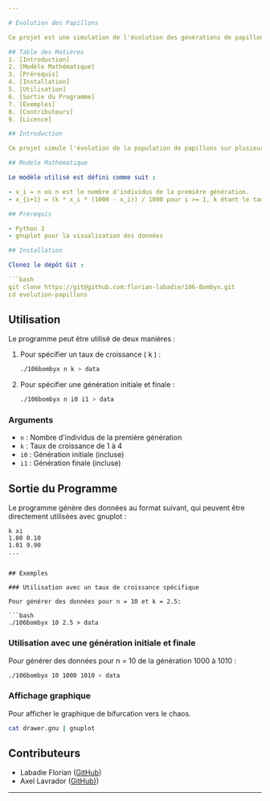 ```yaml
---

# Evolution des Papillons

Ce projet est une simulation de l'évolution des générations de papillons en utilisant un modèle mathématique. Le programme en Python génère des données pour visualiser cette évolution et les imprime sous un format compatible avec gnuplot.

## Table des Matières
1. [Introduction]
2. [Modèle Mathématique]
3. [Prérequis]
4. [Installation]
5. [Utilisation]
6. [Sortie du Programme]
7. [Exemples]
8. [Contributeurs]
9. [Licence]

## Introduction

Ce projet simule l'évolution de la population de papillons sur plusieurs générations selon un modèle mathématique simple. Les résultats sont destinés à être visualisés à l'aide de gnuplot.

## Modèle Mathématique

Le modèle utilisé est défini comme suit :

- x_i = n où n est le nombre d'individus de la première génération.
- x_{i+1} = (k * x_i * (1000 - x_i)) / 1000 pour i >= 1, k étant le taux de croissance, compris entre 1 et 4.

## Prérequis

- Python 3
- gnuplot pour la visualisation des données

## Installation

Clonez le dépôt Git :

```bash
git clone https://git@github.com:florian-labadie/106-Bombyx.git
cd evolution-papillons
```

## Utilisation

Le programme peut être utilisé de deux manières :

1. Pour spécifier un taux de croissance \( k \) :
   ```bash
   ./106bombyx n k > data
   ```

2. Pour spécifier une génération initiale et finale :
   ```bash
   ./106bombyx n i0 i1 > data
   ```

### Arguments

- `n` : Nombre d'individus de la première génération
- `k` : Taux de croissance de 1 à 4
- `i0` : Génération initiale (incluse)
- `i1` : Génération finale (incluse)

## Sortie du Programme

Le programme génère des données au format suivant, qui peuvent être directement utilisées avec gnuplot :

```
k xi
1.00 0.10
1.01 9.90
...
```

```

## Exemples

### Utilisation avec un taux de croissance spécifique

Pour générer des données pour n = 10 et k = 2.5:

```bash
./106bombyx 10 2.5 > data
```

### Utilisation avec une génération initiale et finale

Pour générer des données pour n = 10 de la génération 1000 à 1010 :

```bash
./106bombyx 10 1000 1010 > data
```
### Affichage graphique

Pour afficher le graphique de bifurcation vers le chaos.

```bash
cat drawer.gnu | gnuplot
```
## Contributeurs

- Labadie Florian ([GitHub](https://github.com/florian-labadie))
- Axel Lavrador ([GitHub)](https://github.com/florian-labadie))

---
